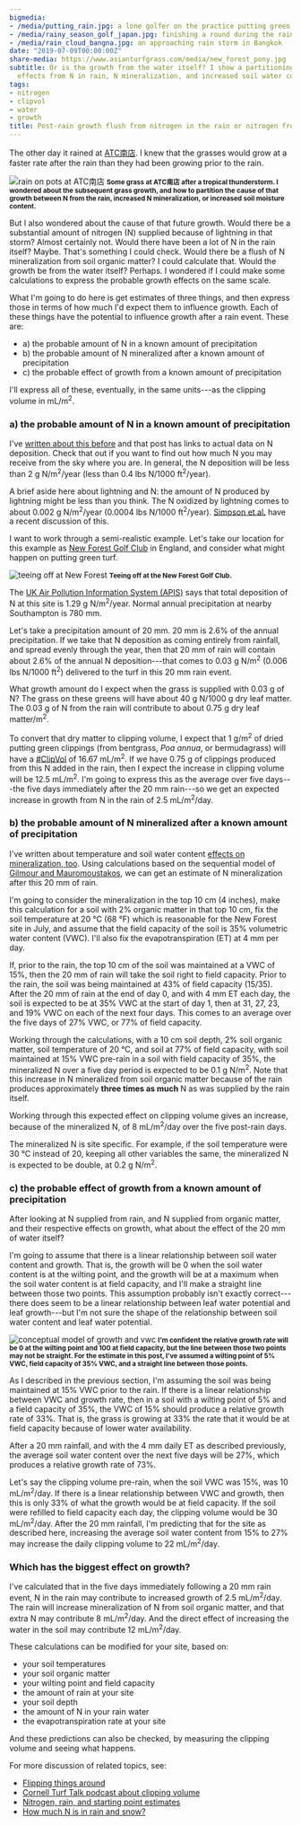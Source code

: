 ```yaml
---
bigmedia:
- /media/putting_rain.jpg: a lone golfer on the practice putting green
- /media/rainy_season_golf_japan.jpg: finishing a round during the rainy season in Japan
- /media/rain_cloud_bangna.jpg: an approaching rain storm in Bangkok
date: "2019-07-09T00:00:00Z"
share-media: https://www.asianturfgrass.com/media/new_forest_pony.jpg
subtitle: Or is the growth from the water itself? I show a partitioning of the probable
  effects from N in rain, N mineralization, and increased soil water content.
tags:
- nitrogen
- clipvol
- water
- growth
title: Post-rain growth flush from nitrogen in the rain or nitrogen from the soil
---
```


The other day it rained at [ATC南店](https://twitter.com/search?src=typd&q=%23ATC%E5%8D%97%E5%BA%97). I knew that the grasses would grow at a faster rate after the rain than they had been growing prior to the rain.

![rain on pots at ATC南店](/media/atc_minami_rain.jpg)
<small><strong>Some grass at ATC南店 after a tropical thunderstorm. I wondered about the subsequent grass growth, and how to partition the cause of that growth between N from the rain, increased N mineralization, or increased soil moisture content.</strong></small>

But I also wondered about the cause of that future growth. Would there be a substantial amount of nitrogen (N) supplied because of lightning in that storm? Almost certainly not. Would there have been a lot of N in the rain itself? Maybe. That's something I could check. Would there be a flush of N mineralization from soil organic matter? I could calculate that. Would the growth be from the water itself? Perhaps. I wondered if I could make some calculations to express the probable growth effects on the same scale.

What I'm going to do here is get estimates of three things, and then express those in terms of how much I'd expect them to influence growth. Each of these things have the potential to influence growth after a rain event. These are:

* a) the probable amount of N in a known amount of precipitation
* b) the probable amount of N mineralized after a known amount of precipitation
* c) the probable effect of growth from a known amount of precipitation

I'll express all of these, eventually, in the same units---as the clipping volume in mL/m<sup>2</sup>.

### a) the probable amount of N in a known amount of precipitation

I've [written about this before](https://www.blog.asianturfgrass.com/2017/06/how-much-n-is-in-rain-and-snow.html) and that post has links to actual data on N deposition. Check that out if you want to find out how much N you may receive from the sky where you are. In general, the N deposition will be less than 2 g N/m<sup>2</sup>/year (less than 0.4 lbs N/1000 ft<sup>2</sup>/year).

A brief aside here about lightning and N: the amount of N produced by lightning might be less than you think. The N oxidized by lightning comes to about 0.002 g N/m<sup>2</sup>/year (0.0004 lbs N/1000 ft<sup>2</sup>/year). [Simpson et al.](https://agupubs.onlinelibrary.wiley.com/doi/epdf/10.1029/98JD02747) have a recent discussion of this.

I want to work through a semi-realistic example. Let's take our location for this example as [New Forest Golf Club](https://newforestgolfclub.co.uk/) in England, and consider what might happen on putting green turf.

![teeing off at New Forest](/media/new_forest_pony.jpg)
<small><strong>Teeing off at the New Forest Golf Club. </strong></small>

The [UK Air Pollution Information System (APIS)](http://www.apis.ac.uk/) says that total deposition of N at this site is 1.29 g N/m<sup>2</sup>/year. Normal annual precipitation at nearby Southampton is 780 mm. 

Let's take a precipitation amount of 20 mm. 20 mm is 2.6% of the annual precipitation. If we take that N deposition as coming entirely from rainfall, and spread evenly through the year, then that 20 mm of rain will contain about 2.6% of the annual N deposition---that comes to 0.03 g N/m<sup>2</sup> (0.006 lbs N/1000 ft<sup>2</sup>) delivered to the turf in this 20 mm rain event.

What growth amount do I expect when the grass is supplied with 0.03 g of N? The grass on these greens will have about 40 g N/1000 g dry leaf matter. The 0.03 g of N from the rain will contribute to about 0.75 g dry leaf matter/m<sup>2</sup>. 

To convert that dry matter to clipping volume, I expect that 1 g/m<sup>2</sup> of dried putting green clippings (from bentgrass, *Poa annua*, or bermudagrass) will have a [#ClipVol](https://twitter.com/search?src=typd&q=%23clipvol) of 16.67 mL/m<sup>2</sup>. If we have 0.75 g of clippings produced from this N added in the rain, then I expect the increase in clipping volume will be 12.5 mL/m<sup>2</sup>. I'm going to express this as the average over five days---the five days immediately after the 20 mm rain---so we get an expected increase in growth from N in the rain of 2.5 mL/m<sup>2</sup>/day.

### b) the probable amount of N mineralized after a known amount of precipitation

I've written about temperature and soil water content [effects on mineralization, too](https://www.asianturfgrass.com/2018-09-12-nitrogen-rain-starting-point-estimates/). Using calculations based on the sequential model of [Gilmour and Mauromoustakos](https://dl.sciencesocieties.org/publications/sssaj/abstracts/75/1/317), we can get an estimate of N mineralization after this 20 mm of rain.

I'm going to consider the mineralization in the top 10 cm (4 inches), make this calculation for a soil with 2% organic matter in that top 10 cm, fix the soil temperature at 20 °C (68 °F) which is reasonable for the New Forest site in July, and assume that the field capacity of the soil is 35% volumetric water content (VWC). I'll also fix the evapotranspiration (ET) at 4 mm per day. 

If, prior to the rain, the top 10 cm of the soil was maintained at a VWC of 15%, then the 20 mm of rain will take the soil right to field capacity. Prior to the rain, the soil was being maintained at 43% of field capacity (15/35). After the 20 mm of rain at the end of day 0, and with 4 mm ET each day, the soil is expected to be at 35% VWC at the start of day 1, then at 31, 27, 23, and 19% VWC on each of the next four days. This comes to an average over the five days of 27% VWC, or 77% of field capacity.

Working through the calculations, with a 10 cm soil depth, 2% soil organic matter, soil temperature of 20 °C, and soil at 77% of field capacity, with soil maintained at 15% VWC pre-rain in a soil with field capacity of 35%, the mineralized N over a five day period is expected to be 0.1 g N/m<sup>2</sup>. Note that this increase in N mineralized from soil organic matter because of the rain produces approximately **three times as much** N as was supplied by the rain itself. 

Working through this expected effect on clipping volume gives an increase, because of the mineralized N, of 8 mL/m<sup>2</sup>/day over the five post-rain days.

The mineralized N is site specific. For example, if the soil temperature were 30 °C instead of 20, keeping all other variables the same, the mineralized N is expected to be double, at 0.2 g N/m<sup>2</sup>.

### c) the probable effect of growth from a known amount of precipitation

After looking at N supplied from rain, and N supplied from organic matter, and their respective effects on growth, what about the effect of the 20 mm of water itself?

I'm going to assume that there is a linear relationship between soil water content and growth. That is, the growth will be 0 when the soil water content is at the wilting point, and the growth will be at a maximum when the soil water content is at field capacity, and I'll make a straight line between those two points. This assumption probably isn't exactly correct---there does seem to be a linear relationship between leaf water potential and leaf growth---but I'm not sure the shape of the relationship between soil water content and leaf water potential. 

![conceptual model of growth and vwc](/media/conceptual_vwc_grass_growth.png)
<small><strong>I'm confident the relative growth rate will be 0 at the wilting point and 100 at field capacity, but the line between those two points may not be straight. For the estimate in this post, I've assumed a wilting point of 5% VWC, field capacity of 35% VWC, and a straight line between those points.</strong></small>

As I described in the previous section, I'm assuming the soil was being maintained at 15% VWC prior to the rain. If there is a linear relationship between VWC and growth rate, then in a soil with a wilting point of 5% and a field capacity of 35%, the VWC of 15% should produce a relative growth rate of 33%. That is, the grass is growing at 33% the rate that it would be at field capacity because of lower water availability.

After a 20 mm rainfall, and with the 4 mm daily ET as described previously, the average soil water content over the next five days will be 27%, which produces a relative growth rate of 73%.

Let's say the clipping volume pre-rain, when the soil VWC was 15%, was 10 mL/m<sup>2</sup>/day. If there is a linear relationship between VWC and growth, then this is only 33% of what the growth would be at field capacity. If the soil were refilled to field capacity each day, the clipping volume would be 30 mL/m<sup>2</sup>/day. After the 20 mm rainfall, I'm predicting that for the site as described here, increasing the average soil water content from 15% to 27% may increase the daily clipping volume to 22 mL/m<sup>2</sup>/day.

### Which has the biggest effect on growth?

I've calculated that in the five days immediately following a 20 mm rain event, N in the rain may contribute to increased growth of 2.5 mL/m<sup>2</sup>/day. The rain will increase mineralization of N from soil organic matter, and that extra N may contribute 8 mL/m<sup>2</sup>/day. And the direct effect of increasing the water in the soil may contribute 12 mL/m<sup>2</sup>/day.

These calculations can be modified for your site, based on:

* your soil temperatures
* your soil organic matter
* your wilting point and field capacity
* the amount of rain at your site
* your soil depth
* the amount of N in your rain water
* the evapotranspiration rate at your site

And these predictions can also be checked, by measuring the clipping volume and seeing what happens. 

For more discussion of related topics, see:

* [Flipping things around](https://www.asianturfgrass.com/2017-09-15-flipping-things-around/)
* [Cornell Turf Talk podcast about clipping volume](http://www.hort.cornell.edu/turf/podcast/turf-talk20190310.mp3)
* [Nitrogen, rain, and starting point estimates](https://www.asianturfgrass.com/2018-09-12-nitrogen-rain-starting-point-estimates/)
* [How much N is in rain and snow?](https://www.blog.asianturfgrass.com/2017/06/how-much-n-is-in-rain-and-snow.html)

